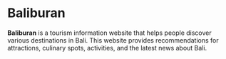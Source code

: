# Baliburan
**Baliburan** is a tourism information website that helps people discover various destinations in Bali. This website provides recommendations for attractions, culinary spots, activities, and the latest news about Bali.
